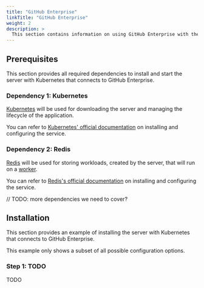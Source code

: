 ```yaml
---
title: "GitHub Enterprise"
linkTitle: "GitHub Enterprise"
weight: 2
description: >
  This section contains information on using GitHub Enterprise with the Vela server service.
---
```


## Prerequisites

This section provides all required dependencies to install and start the server with Kubernetes that connects to GitHub Enterprise.

### Dependency 1: Kubernetes

[Kubernetes](https://kubernetes.io/) will be used for downloading the server and managing the lifecycle of the application.

You can refer to [Kubernetes' official documentation](https://kubernetes.io/docs/setup/) on installing and configuring the service.

### Dependency 2: Redis

[Redis](https://redis.io/) will be used for storing workloads, created by the server, that will run on a [worker](/docs/administration/worker/).

You can refer to [Redis's official documentation](https://redis.io/topics/quickstart/) on installing and configuring the service.

// TODO: more dependencies we need to cover?

## Installation

This section provides an example of installing the server with Kubernetes that connects to GitHub Enterprise.

This example only shows a subset of all possible configuration options.

### Step 1: TODO

TODO